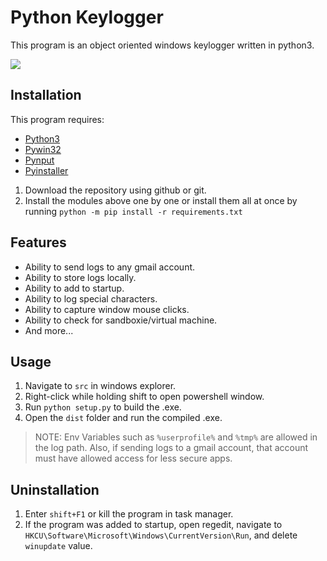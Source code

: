 # Python Keylogger

This program is an object oriented windows keylogger written in python3.

![](https://i.imgur.com/RIORDBw.png)

## Installation

This program requires:
* [Python3](https://www.python.org/downloads/)
* [Pywin32](https://sourceforge.net/projects/pywin32/files/pywin32/)
* [Pynput](https://pypi.org/project/pynput/)
* [Pyinstaller](https://pypi.org/project/PyInstaller/)

1. Download the repository using github or git.
2. Install the modules above one by one or install them all at once by running `python -m pip install -r requirements.txt`

## Features
* Ability to send logs to any gmail account.
* Ability to store logs locally.
* Ability to add to startup.
* Ability to log special characters.
* Ability to capture window mouse clicks.
* Ability to check for sandboxie/virtual machine.
* And more...

## Usage

1. Navigate to `src` in windows explorer.
2. Right-click while holding shift to open powershell window.
3. Run `python setup.py` to build the .exe.
4. Open the `dist` folder and run the compiled .exe.

> NOTE: Env Variables such as `%userprofile%` and `%tmp%` are allowed in the log path. Also, if sending logs to a gmail account, that account must have allowed access for less secure apps.

## Uninstallation

1. Enter `shift+F1` or kill the program in task manager.
2. If the program was added to startup, open regedit, navigate to `HKCU\Software\Microsoft\Windows\CurrentVersion\Run`, and delete `winupdate` value.

